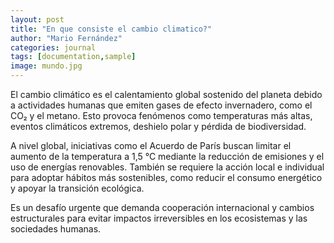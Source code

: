 ```yaml
---
layout: post
title: "En que consiste el cambio climatico?"
author: "Mario Fernández"
categories: journal
tags: [documentation,sample]
image: mundo.jpg
---
```


El cambio climático es el calentamiento global sostenido del planeta debido a actividades humanas que emiten gases de efecto invernadero, como el CO₂ y el metano. Esto provoca fenómenos como temperaturas más altas, eventos climáticos extremos, deshielo polar y pérdida de biodiversidad.

A nivel global, iniciativas como el Acuerdo de París buscan limitar el aumento de la temperatura a 1,5 °C mediante la reducción de emisiones y el uso de energías renovables. También se requiere la acción local e individual para adoptar hábitos más sostenibles, como reducir el consumo energético y apoyar la transición ecológica.

Es un desafío urgente que demanda cooperación internacional y cambios estructurales para evitar impactos irreversibles en los ecosistemas y las sociedades humanas.